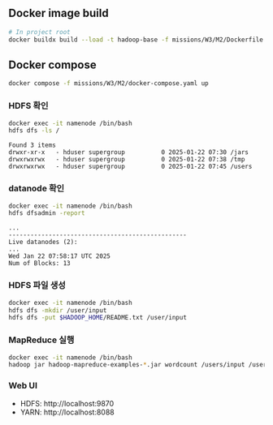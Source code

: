 ## Docker image build

```bash
# In project root
docker buildx build --load -t hadoop-base -f missions/W3/M2/Dockerfile .
```

## Docker compose

```bash
docker compose -f missions/W3/M2/docker-compose.yaml up
```

### HDFS 확인

```bash
docker exec -it namenode /bin/bash
hdfs dfs -ls /
```

```output
Found 3 items
drwxr-xr-x   - hduser supergroup          0 2025-01-22 07:30 /jars
drwxrwxrwx   - hduser supergroup          0 2025-01-22 07:38 /tmp
drwxrwxrwx   - hduser supergroup          0 2025-01-22 07:45 /users
```

### datanode 확인

```bash
docker exec -it namenode /bin/bash
hdfs dfsadmin -report
```

```output
...
-------------------------------------------------
Live datanodes (2):
...
Wed Jan 22 07:58:17 UTC 2025
Num of Blocks: 13
```

### HDFS 파일 생성

```bash
docker exec -it namenode /bin/bash
hdfs dfs -mkdir /user/input
hdfs dfs -put $HADOOP_HOME/README.txt /user/input
```

### MapReduce 실행

```bash
docker exec -it namenode /bin/bash
hadoop jar hadoop-mapreduce-examples-*.jar wordcount /users/input /users/output
```

### Web UI
- HDFS: http://localhost:9870
- YARN: http://localhost:8088